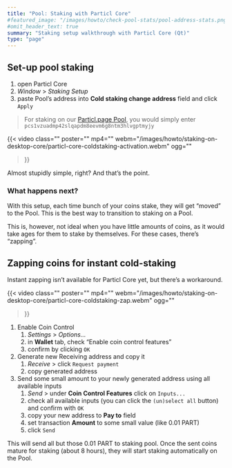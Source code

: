 ```yaml
---
title: "Pool: Staking with Particl Core"
#featured_image: "/images/howto/check-pool-stats/pool-address-stats.png"
#omit_header_text: true
summary: "Staking setup walkthrough with Particl Core (Qt)"
type: "page"
---
```


## Set-up pool staking

1. open Particl Core
1. _Window_ > _Staking Setup_
1. paste Pool’s address into **Cold staking change address** field and click `Apply`

> For staking on our [Particl.page Pool](https://pool.particl.page), you would simply enter `pcs1vzuadmp42slqapdm8eevm6g8ntm3hlvgptmyjy`

{{< video
  class=""
  poster=""
  mp4=""
  webm="/images/howto/staking-on-desktop-core/particl-core-coldstaking-activation.webm"
  ogg=""
>}}

Almost stupidly simple, right? And that’s the point.


### What happens next?

With this setup, each time bunch of your coins stake, they will get “moved” to the Pool. This is the best way to transition to staking on a Pool.

This is, however, not ideal when you have little amounts of coins, as it would take ages for them to stake by themselves. For these cases, there’s “zapping”.


## Zapping coins for instant cold-staking

Instant zapping isn’t available for Particl Core yet, but there’s a workaround.

{{< video
  class=""
  poster=""
  mp4=""
  webm="/images/howto/staking-on-desktop-core/particl-core-coldstaking-zap.webm"
  ogg=""
>}}


1. Enable Coin Control
    1. _Settings_ > _Options…_
    1. in **Wallet** tab, check “Enable coin control features”
    1. confirm by clicking `OK`
1. Generate new Receiving address and copy it
    1. _Receive_ > click `Request payment`
    1. copy generated address
1. Send some small amount to your newly generated address using all available inputs
    1. _Send_ > under **Coin Control Features** click on `Inputs...`
    1. check all available inputs (you can click the `(un)select all` button) and confirm with `OK`
    1. copy your new address to **Pay to** field
    1. set transaction **Amount** to some small value (like 0.01 PART)
    1. click `Send`

This will send all but those 0.01 PART to staking pool. Once the sent coins mature for staking (about 8 hours), they will start staking automatically on the Pool.

